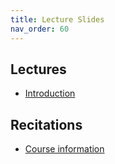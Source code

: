 ```yaml
---
title: Lecture Slides
nav_order: 60
---
```


## Lectures

- [Introduction](assets/documents/lectures/L01-introduction.pdf)

## Recitations

- [Course information](assets/documents/recitations/course-information.pdf)